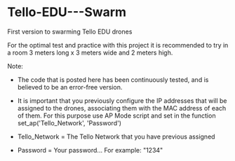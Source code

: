 # Tello-EDU---Swarm
First version to swarming Tello EDU drones

For the optimal test and practice with this project it is recommended to try in a room 3 meters long x 3 meters wide and 2 meters high.

Note: 
* The code that is posted here has been continuously tested, and is believed to be an error-free version.
* It is important that you previously configure the IP addresses that will be assigned to the drones, associating them with the MAC address of each of them. For this purpose use AP Mode script and set in the function set_ap('Tello_Network', 'Password')

* Tello_Network = The Tello Network that you have previous assigned
* Password = Your password... For example: "1234"
